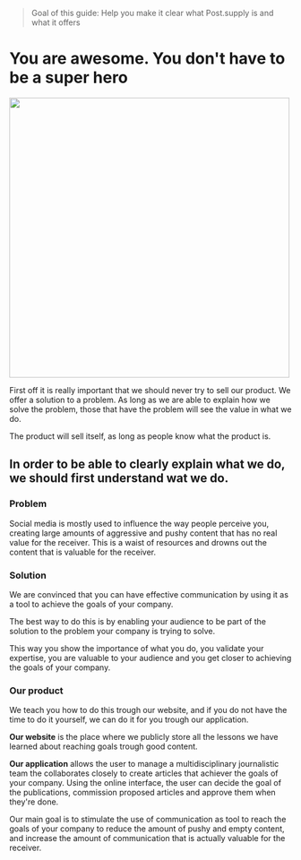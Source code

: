 > Goal of this guide: Help you make it clear what Post.supply is and what it offers

# You are awesome. You don't have to be a super hero
<img src="http://66.media.tumblr.com/da6ec2c2cb443e8e7d1ade9eb220c86d/tumblr_nvls4ybWUo1sxfvy5o1_400.gif" width="500px">

First off it is really important that we should never try to sell our product. We offer a solution to a problem. As long as we are able to explain how we solve the problem, those that have the problem will see the value in what we do.

The product will sell itself, as long as people know what the product is.

## In order to be able to clearly explain what we do, we should first understand wat we do.

### Problem

Social media is mostly used to influence the way people perceive you, creating large amounts of aggressive and pushy content that has no real value for the receiver. This is a waist of resources and drowns out the content that is valuable for the receiver.

### Solution

We are convinced that you can have effective communication by using it as a tool to achieve the goals of your company.

The best way to do this is by enabling your audience to be part of the solution to the problem your company is trying to solve.

This way you show the importance of what you do, you validate your expertise, you are valuable to your audience and you get closer to achieving the goals of your company.

### Our product

We teach you how to do this trough our website, and if you do not have the time to do it yourself, we can do it for you trough our application.

**Our website** is the place where we publicly store all the lessons we have learned about reaching goals trough good content.

**Our application** allows the user to manage a multidisciplinary journalistic team the collaborates closely to create articles that achiever the goals of your company. Using the online interface, the user can decide the goal of the publications, commission proposed articles and approve them when they're done.

Our main goal is to stimulate the use of communication as tool to reach the goals of your company to reduce the amount of pushy and empty content, and increase the amount of communication that is actually valuable for the receiver.
